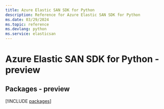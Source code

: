```yaml
---
title: Azure Elastic SAN SDK for Python
description: Reference for Azure Elastic SAN SDK for Python
ms.date: 03/29/2024
ms.topic: reference
ms.devlang: python
ms.service: elasticsan
---
```

# Azure Elastic SAN SDK for Python - preview
## Packages - preview
[!INCLUDE [packages](elastic-san-index.md)]